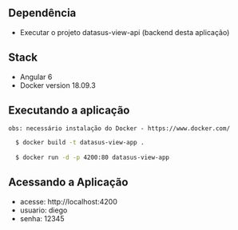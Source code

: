 ## Dependência
  - Executar o projeto datasus-view-api (backend desta aplicação)

## Stack
  - Angular 6
  - Docker version 18.09.3

## Executando a aplicação
`obs: necessário instalação do Docker - https://www.docker.com/`

```bash
  $ docker build -t datasus-view-app .
  
  $ docker run -d -p 4200:80 datasus-view-app
```
## Acessando a Aplicação
  - acesse: http://localhost:4200
  - usuario: diego
  - senha: 12345

